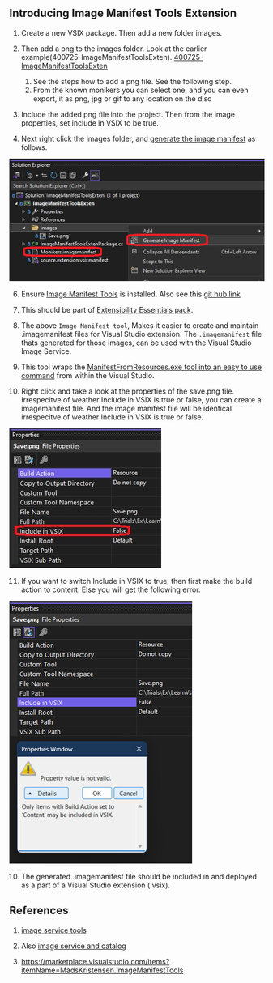## Introducing Image Manifest Tools Extension

1. Create a new VSIX package. Then add a new folder images. 

2. Then add a png to the images folder. Look at the earlier example(400725-ImageManifestToolsExten). [400725-ImageManifestToolsExten](https://github.com/AvtsVivek/LearnVsExt/tree/main/src/tasks/400705-AddingMonikerIcon)
   1. See the steps how to add a png file. See the following step.
   2. From the known monikers you can select one, and you can even export, it as png, jpg or gif to any location on the disc 

3. Include the added png file into the project. Then from the image properties, set include in VSIX to be true.

4. Next right click the images folder, and [generate the image manifest](https://github.com/madskristensen/MonikerManifestTools?tab=readme-ov-file#generate-image-manifest) as follows.

![Generate Image Manifest](images/49_50_Generate_Image_Manifest.png)

6. Ensure [Image Manifest Tools](https://marketplace.visualstudio.com/items?itemName=MadsKristensen.ImageManifestTools) is installed. Also see this [git hub link](https://github.com/madskristensen/MonikerManifestTools)

7. This should be part of [Extensibility Essentials pack](https://marketplace.visualstudio.com/items?itemName=MadsKristensen.ExtensibilityEssentials2022).

8. The above `Image Manifest tool`, Makes it easier to create and maintain .imagemanifest files for Visual Studio extension. The `.imagemanifest` file thats generated for those images, can be used with the Visual Studio Image Service.

9. This tool wraps the [ManifestFromResources.exe tool into an easy to use command](https://learn.microsoft.com/en-us/visualstudio/extensibility/internals/manifest-from-resources) from within the Visual Studio.

10. Right click and take a look at the properties of the save.png file. Irrespecitve of weather Include in VSIX is true or false, you can create a imagemanifest file. And the image manifest file will be identical irrespecitve of weather Include in VSIX is true or false.
   
   ![Save Png Properties](./images/50_50SavePngProperties.jpg)

11. If you want to switch Include in VSIX to true, then first make the build action to content. Else you will get the following error.

![Prop not valid](images/51_50_PropertyNotValid.png)

10. The generated .imagemanifest file should be included in and deployed as a part of a Visual Studio extension (.vsix).

## References 

1. [image service tools](https://learn.microsoft.com/en-us/visualstudio/extensibility/internals/image-service-tools)

2. Also [image service and catalog](https://learn.microsoft.com/en-us/visualstudio/extensibility/image-service-and-catalog)

3. https://marketplace.visualstudio.com/items?itemName=MadsKristensen.ImageManifestTools
